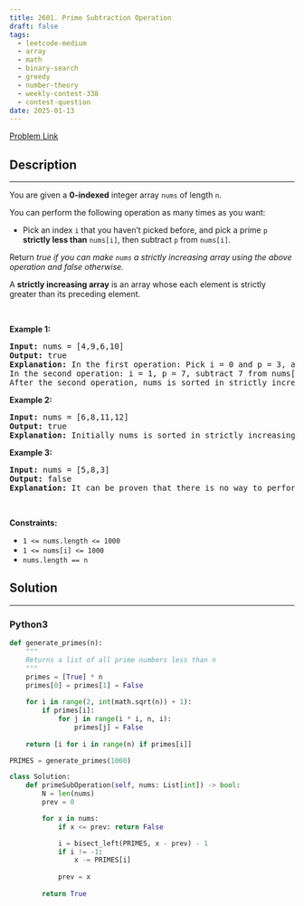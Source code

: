 ```yaml
---
title: 2601. Prime Subtraction Operation
draft: false
tags: 
  - leetcode-medium
  - array
  - math
  - binary-search
  - greedy
  - number-theory
  - weekly-contest-338
  - contest-question
date: 2025-01-13
---
```


[Problem Link](https://leetcode.com/problems/prime-subtraction-operation/)

## Description

---
<p>You are given a <strong>0-indexed</strong> integer array <code>nums</code> of length <code>n</code>.</p>

<p>You can perform the following operation as many times as you want:</p>

<ul>
	<li>Pick an index <code>i</code> that you haven&rsquo;t picked before, and pick a prime <code>p</code> <strong>strictly less than</strong> <code>nums[i]</code>, then subtract <code>p</code> from <code>nums[i]</code>.</li>
</ul>

<p>Return <em>true if you can make <code>nums</code> a strictly increasing array using the above operation and false otherwise.</em></p>

<p>A <strong>strictly increasing array</strong> is an array whose each element is strictly greater than its preceding element.</p>

<p>&nbsp;</p>
<p><strong class="example">Example 1:</strong></p>

<pre>
<strong>Input:</strong> nums = [4,9,6,10]
<strong>Output:</strong> true
<strong>Explanation:</strong> In the first operation: Pick i = 0 and p = 3, and then subtract 3 from nums[0], so that nums becomes [1,9,6,10].
In the second operation: i = 1, p = 7, subtract 7 from nums[1], so nums becomes equal to [1,2,6,10].
After the second operation, nums is sorted in strictly increasing order, so the answer is true.</pre>

<p><strong class="example">Example 2:</strong></p>

<pre>
<strong>Input:</strong> nums = [6,8,11,12]
<strong>Output:</strong> true
<strong>Explanation: </strong>Initially nums is sorted in strictly increasing order, so we don&#39;t need to make any operations.</pre>

<p><strong class="example">Example 3:</strong></p>

<pre>
<strong>Input:</strong> nums = [5,8,3]
<strong>Output:</strong> false
<strong>Explanation:</strong> It can be proven that there is no way to perform operations to make nums sorted in strictly increasing order, so the answer is false.</pre>

<p>&nbsp;</p>
<p><strong>Constraints:</strong></p>

<ul>
	<li><code>1 &lt;= nums.length &lt;= 1000</code></li>
	<li><code>1 &lt;= nums[i] &lt;= 1000</code></li>
	<li><code><font face="monospace">nums.length == n</font></code></li>
</ul>


## Solution

---
### Python3
``` py title='prime-subtraction-operation'
def generate_primes(n):
    """
    Returns a list of all prime numbers less than n
    """
    primes = [True] * n
    primes[0] = primes[1] = False
    
    for i in range(2, int(math.sqrt(n)) + 1):
        if primes[i]:
            for j in range(i * i, n, i):
                primes[j] = False
    
    return [i for i in range(n) if primes[i]]

PRIMES = generate_primes(1000)

class Solution:
    def primeSubOperation(self, nums: List[int]) -> bool:
        N = len(nums)
        prev = 0

        for x in nums:
            if x <= prev: return False

            i = bisect_left(PRIMES, x - prev) - 1
            if i != -1:
                x -= PRIMES[i]
            
            prev = x
        
        return True
```

